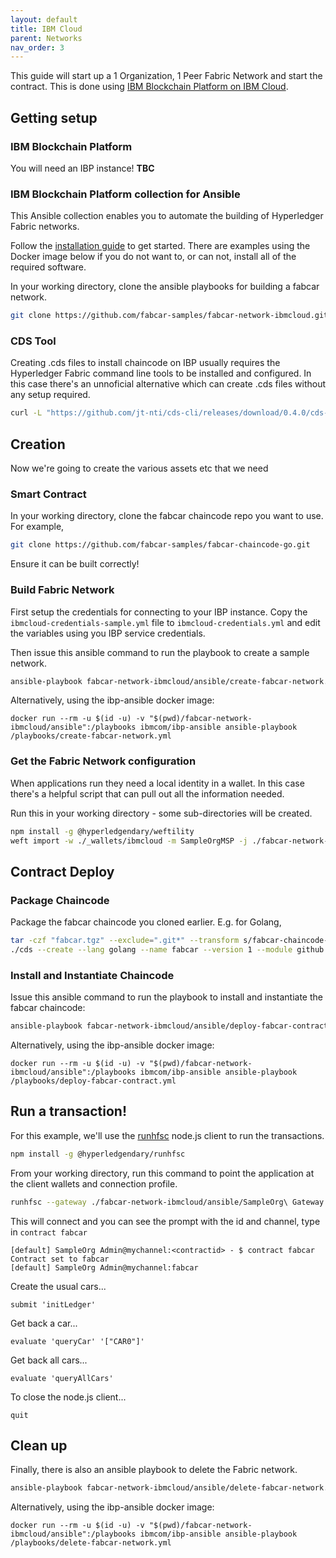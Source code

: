 ```yaml
---
layout: default
title: IBM Cloud
parent: Networks
nav_order: 3
---
```


This guide will start up a 1 Organization, 1 Peer Fabric Network and start the contract. This is done using [IBM Blockchain Platform on IBM Cloud](https://cloud.ibm.com/catalog/services/blockchain).

## Getting setup

### IBM Blockchain Platform

You will need an IBP instance! **TBC**

### IBM Blockchain Platform collection for Ansible

This Ansible collection enables you to automate the building of Hyperledger Fabric networks. 

Follow the [installation guide](https://ibm-blockchain.github.io/ansible-collection/installation.html) to get started.
There are examples using the Docker image below if you do not want to, or can not, install all of the required software.

In your working directory, clone the ansible playbooks for building a fabcar network.

```bash
git clone https://github.com/fabcar-samples/fabcar-network-ibmcloud.git
```

### CDS Tool

Creating .cds files to install chaincode on IBP usually requires the Hyperledger Fabric command line tools to be installed and configured. In this case there's an unnoficial alternative which can create .cds files without any setup required.

```bash
curl -L "https://github.com/jt-nti/cds-cli/releases/download/0.4.0/cds-0.4.0-linux" -o cds && chmod u+x cds
```

## Creation 

Now we're going to create the various assets etc that we need

### Smart Contract

In your working directory, clone the fabcar chaincode repo you want to use. For example,

```bash
git clone https://github.com/fabcar-samples/fabcar-chaincode-go.git
```

Ensure it can be built correctly!

### Build Fabric Network

First setup the credentials for connecting to your IBP instance. Copy the `ibmcloud-credentials-sample.yml` file to `ibmcloud-credentials.yml` and edit the variables using you IBP service credentials.

Then issue this ansible command to run the playbook to create a sample network.

```bash
ansible-playbook fabcar-network-ibmcloud/ansible/create-fabcar-network.yml
```

Alternatively, using the ibp-ansible docker image:

```
docker run --rm -u $(id -u) -v "$(pwd)/fabcar-network-ibmcloud/ansible":/playbooks ibmcom/ibp-ansible ansible-playbook /playbooks/create-fabcar-network.yml
```

### Get the Fabric Network configuration

When applications run they need a local identity in a wallet. In this case there's a helpful script that can pull out all the information needed. 

Run this in your working directory - some sub-directories will be created. 

```bash
npm install -g @hyperledgendary/weftility
weft import -w ./_wallets/ibmcloud -m SampleOrgMSP -j ./fabcar-network-ibmcloud/ansible/SampleOrg\ Admin.json -r
```

## Contract Deploy

### Package Chaincode

Package the fabcar chaincode you cloned earlier. E.g. for Golang,

```bash
tar -czf "fabcar.tgz" --exclude=".git*" --transform s/fabcar-chaincode-go/src/ fabcar-chaincode-go
./cds --create --lang golang --name fabcar --version 1 --module github.com/hyperledger/fabric-samples/chaincode/fabcar/go fabcar.tgz > fabcar-network-ibmcloud/ansible/fabcar.cds
```

### Install and Instantiate Chaincode

Issue this ansible command to run the playbook to install and instantiate the fabcar chaincode:

```bash
ansible-playbook fabcar-network-ibmcloud/ansible/deploy-fabcar-contract.yml
```

Alternatively, using the ibp-ansible docker image:

```
docker run --rm -u $(id -u) -v "$(pwd)/fabcar-network-ibmcloud/ansible":/playbooks ibmcom/ibp-ansible ansible-playbook /playbooks/deploy-fabcar-contract.yml
```

## Run a transaction!

For this example, we'll use the [runhfsc](https://github.com/hyperledgendary/runhfsc) node.js client to run the transactions.

```bash
npm install -g @hyperledgendary/runhfsc
```

From your working directory, run this command to point the application at the client wallets and connection profile.

```bash
runhfsc --gateway ./fabcar-network-ibmcloud/ansible/SampleOrg\ Gateway.json --wallet _wallets/ibmcloud --user SampleOrg\ Admin --channel mychannel
```

This will connect and you can see the prompt with the id and channel, type in `contract fabcar`

```
[default] SampleOrg Admin@mychannel:<contractid> - $ contract fabcar
Contract set to fabcar
[default] SampleOrg Admin@mychannel:fabcar
```

Create the usual cars...

```
submit 'initLedger'
```

Get back a car...

```
evaluate 'queryCar' '["CAR0"]'
```

Get back all cars...

```
evaluate 'queryAllCars'
```

To close the node.js client...

```
quit
```

## Clean up

Finally, there is also an ansible playbook to delete the Fabric network.

```bash
ansible-playbook fabcar-network-ibmcloud/ansible/delete-fabcar-network.yml
```

Alternatively, using the ibp-ansible docker image:

```
docker run --rm -u $(id -u) -v "$(pwd)/fabcar-network-ibmcloud/ansible":/playbooks ibmcom/ibp-ansible ansible-playbook /playbooks/delete-fabcar-network.yml
```
